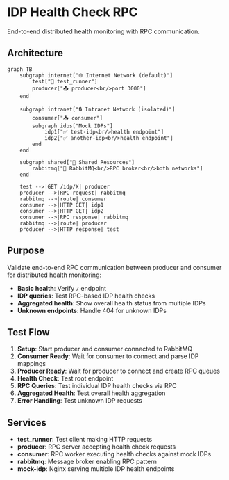 # IDP Health Check RPC

End-to-end distributed health monitoring with RPC communication.

## Architecture

```mermaid
graph TB
    subgraph internet["🌐 Internet Network (default)"]
        test["🧪 test_runner"]
        producer["📤 producer<br/>port 3000"]
    end

    subgraph intranet["🔒 Intranet Network (isolated)"]
        consumer["📥 consumer"]
        subgraph idps["Mock IDPs"]
            idp1["✅ test-idp<br/>health endpoint"]
            idp2["✅ another-idp<br/>health endpoint"]
        end
    end

    subgraph shared["🔗 Shared Resources"]
        rabbitmq["🐰 RabbitMQ<br/>RPC broker<br/>both networks"]
    end

    test -->|GET /idp/X| producer
    producer -->|RPC request| rabbitmq
    rabbitmq -->|route| consumer
    consumer -->|HTTP GET| idp1
    consumer -->|HTTP GET| idp2
    consumer -->|RPC response| rabbitmq
    rabbitmq -->|route| producer
    producer -->|HTTP response| test
```

## Purpose

Validate end-to-end RPC communication between producer and consumer for distributed health monitoring:

- **Basic health**: Verify `/` endpoint
- **IDP queries**: Test RPC-based IDP health checks
- **Aggregated health**: Show overall health status from multiple IDPs
- **Unknown endpoints**: Handle 404 for unknown IDPs

## Test Flow

1. **Setup**: Start producer and consumer connected to RabbitMQ
2. **Consumer Ready**: Wait for consumer to connect and parse IDP mappings
3. **Producer Ready**: Wait for producer to connect and create RPC queues
4. **Health Check**: Test root endpoint
5. **RPC Queries**: Test individual IDP health checks via RPC
6. **Aggregated Health**: Test overall health aggregation
7. **Error Handling**: Test unknown IDP requests

## Services

- **test_runner**: Test client making HTTP requests
- **producer**: RPC server accepting health check requests
- **consumer**: RPC worker executing health checks against mock IDPs
- **rabbitmq**: Message broker enabling RPC pattern
- **mock-idp**: Nginx serving multiple IDP health endpoints
